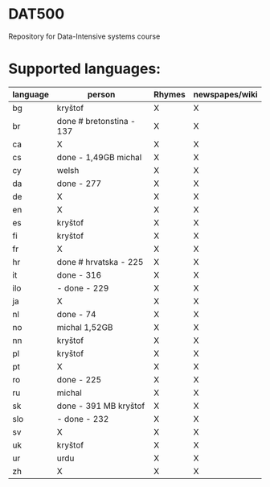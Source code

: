 DAT500
======

Repository for Data-Intensive systems course

Supported languages:
======

  language | person                   | Rhymes     | newspapes/wiki   
  ---|--------------------------------|------------|---------------
  bg | kryštof                        | X          | X  
  br | done # bretonstina - 137       | X          | X   
  ca | X                              | X          | X   
  cs | done - 1,49GB michal           | X          | X   
  cy | welsh                          | X          | X 
  da | done - 277                     | X          | X   
  de | X                              | X          | X   
  en | X                              | X          | X            
  es | kryštof                        | X          | X  
  fi | kryštof                        | X          | X   
  fr | X                              | X          | X   
  hr | done # hrvatska - 225          | X          | X   
  it | done - 316                     | X          | X   
  ilo| - done - 229                   | X          | X  
  ja | X                              | X          | X  
  nl | done - 74                      | X          | X  
  no | michal 1,52GB                  | X          | X   
  nn | kryštof                        | X          | X   
  pl | kryštof                        | X          | X   
  pt | X                              | X          | X  
  ro | done - 225                     | X          | X   
  ru | michal                         | X          | X           
  sk | done - 391 MB kryštof          | X          | X   
  slo| - done - 232                   | X          | X  
  sv | X                              | X          | X    
  uk | kryštof                        | X          | X   
  ur | urdu                           | X          | X   
  zh | X                              | X          | X   
 

